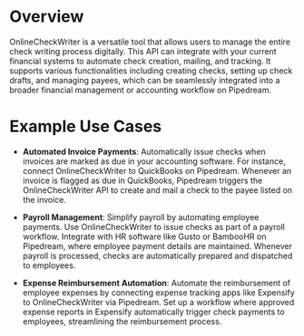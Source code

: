 # Overview

OnlineCheckWriter is a versatile tool that allows users to manage the entire check writing process digitally. This API can integrate with your current financial systems to automate check creation, mailing, and tracking. It supports various functionalities including creating checks, setting up check drafts, and managing payees, which can be seamlessly integrated into a broader financial management or accounting workflow on Pipedream.

# Example Use Cases

- **Automated Invoice Payments**: Automatically issue checks when invoices are marked as due in your accounting software. For instance, connect OnlineCheckWriter to QuickBooks on Pipedream. Whenever an invoice is flagged as due in QuickBooks, Pipedream triggers the OnlineCheckWriter API to create and mail a check to the payee listed on the invoice.

- **Payroll Management**: Simplify payroll by automating employee payments. Use OnlineCheckWriter to issue checks as part of a payroll workflow. Integrate with HR software like Gusto or BambooHR on Pipedream, where employee payment details are maintained. Whenever payroll is processed, checks are automatically prepared and dispatched to employees.

- **Expense Reimbursement Automation**: Automate the reimbursement of employee expenses by connecting expense tracking apps like Expensify to OnlineCheckWriter via Pipedream. Set up a workflow where approved expense reports in Expensify automatically trigger check payments to employees, streamlining the reimbursement process.
